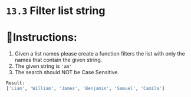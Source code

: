 # `13.3` Filter list string

# 📝Instructions:

1. Given a list names please create a function filters the list with only
   the names that contain the given string.
2. The given string is `'am'`
3. The search should NOT be Case Sensitive.

```py
Result:
['Liam', 'William', 'James', 'Benjamin', 'Samuel', 'Camila']
```